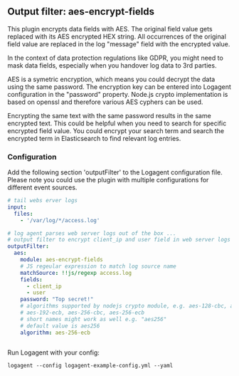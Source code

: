 ## Output filter: aes-encrypt-fields 

This plugin encrypts data fields with AES. The original field value gets replaced with its AES encrypted HEX string. All occurrences of the original field value are replaced in the log "message" field with the encrypted value. 


In the context of data protection regulations like GDPR, you might need to mask data fields, especially when you handover log data to 3rd parties. 

AES is a symetric encryption, which means you could decrypt the data using the same password. The encryption key can be entered into Logagent configuration in the "password" property. Node.js crypto implementation is based on openssl and therefore various AES cyphers can be used. 

Encrypting the same text with the same password results in the same encrypted text. This could be helpful when you need to search for specific encrypted field value. You could encrypt your search term and search the encrypted term in Elasticsearch to find relevant log entries. 

  

### Configuration 

Add the following section 'outputFilter' to the Logagent configuration file. Please note you could use the plugin with multiple configurations for different event sources. 

```yaml
# tail webs erver logs
input: 
  files:
    - '/var/log/*/access.log'

# log agent parses web server logs out of the box ...
# output filter to encrypt client_ip and user field in web server logs
outputFilter:
  aes:
    module: aes-encrypt-fields
    # JS regeular expression to match log source name
    matchSource: !!js/regexp access.log
    fields:
      - client_ip
      - user
    password: "Top secret!"
    # algorithms supported by nodejs crypto module, e.g. aes-128-cbc, aes-128-ecb, aes-192-cbc,
    # aes-192-ecb, aes-256-cbc, aes-256-ecb
    # short names might work as well e.g. "aes256"
    # default value is aes256
    algorithm: aes-256-ecb
  
```

Run Logagent with your config: 

```
logagent --config logagent-example-config.yml --yaml
```
